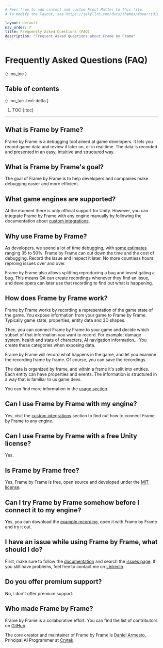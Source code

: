 ```yaml
---
# Feel free to add content and custom Front Matter to this file.
# To modify the layout, see https://jekyllrb.com/docs/themes/#overriding-theme-defaults

layout: default
nav_order: 7
title: Frequently Asked Questions (FAQ)
description: "Frequent Asked Questions about Frame by Frame"
---
```


# Frequently Asked Questions (FAQ)
{: .no_toc }

## Table of contents
{: .no_toc .text-delta }

1. TOC
{:toc}

---

## What is Frame by Frame?

Frame by Frame is a debugging tool aimed at game developers. It lets you record game data and review it later on, or in real time. The data is recorded and presented in an easy, intuitive and structured way.

## What is Frame by Frame's goal?

The goal of Frame by Frame is to help developers and companies make debugging easier and more efficient.

## What game engines are supported?

At the moment there is only official support for Unity. However, you can integrate Frame by Frame with any engine manually by following the documentation about [custom integrations](/FrameByFrame/custom-integrations).

## Why use Frame by Frame?

As developers, we spend a lot of time debugging, with [some estimates](https://www.researchgate.net/publication/345843594_Reversible_Debugging_Software_Quantify_the_time_and_cost_saved_using_reversible_debuggers) ranging 35 to 50%. Frame by Frame can cut down the time and the cost of debugging. Record the issue and inspect it later. No more countless hours reproing issues over and over.

Frame by Frame also allows splitting reproducing a bug and investigating a bug. This means QA can create recordings whenever they find an issue, and developers can later use that recording to find out what is happening.

## How does Frame by Frame work?

Frame by Frame works by recording a representation of the game state of the game. You expose information from your game to Frame by Frame. Typically game state, properties, entity data and 3D shapes.

Then, you can connect Frame by Frame to your game and decide which subset of that information you want to record. For example: damage system, health and stats of characters, AI navigation information... You create these categories when exposing data.

Frame by Frame will record what happens in the game, and let you examine the recording frame by frame. Of course, you can save the recordings.

The data is organized by frame, and within a frame it's split into entities. Each entity can have properties and events. The information is structured in a way that is familiar to us game devs.

You can find more information in the [usage section](/FrameByFrame/usage).

## Can I use Frame by Frame with my engine?

Yes, visit the [custom integrations](/FrameByFrame/custom-integrations) section to find out how to connect Frame by Frame to any engine.

## Can I use Frame by Frame with a free Unity license?

Yes.

## Is Frame by Frame free?

Yes, Frame by Frame is free, open source and developed under the [MIT license](https://opensource.org/licenses/MIT).

## Can I try Frame by Frame somehow before I connect it to my engine?

Yes, you can download the [example recording](/FrameByFrame/assets/files/ExampleRecording.fbf), open it with Frame by Frame and try it out. 

## I have an issue while using Frame by Frame, what should I do?

First, make sure to follow the [documentation](/FrameByFrame/) and search the [issues page](https://github.com/XDargu/FrameByFrame/issues). If you still have problems, feel free to contact me on [Linkedin](https://www.linkedin.com/in/xdargu/).

## Do you offer premium support?

No, I don't offer premium support.

## Who made Frame by Frame?

Frame by Frame is a collaborative effort. You can find the list of contributors on [GitHub](https://github.com/XDargu/FrameByFrame/graphs/contributors).

The core creator and maintainer of Frame by Frame is [Daniel Armesto](https://www.linkedin.com/in/xdargu/), Principal AI Programmer at [Crytek](https://www.crytek.com/).